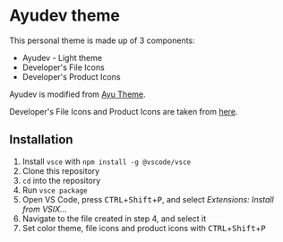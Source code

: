 # Ayudev theme

This personal theme is made up of 3 components:
- Ayudev - Light theme
- Developer's File Icons
- Developer's Product Icons

Ayudev is modified from [Ayu Theme](https://github.com/ayu-theme/vscode-ayu).

Developer's File Icons and Product Icons are taken from [here](https://github.com/Rajeshwaran2001/developer-theme-dark).

## Installation

1. Install `vsce` with `npm install -g @vscode/vsce`
2. Clone this repository
3. `cd` into the repository
4. Run `vsce package`
5. Open VS Code, press <kbd>CTRL</kbd>+<kbd>Shift</kbd>+<kbd>P</kbd>, and select *Extensions: Install from VSIX...*
6. Navigate to the file created in step 4, and select it
7. Set color theme, file icons and product icons with <kbd>CTRL</kbd>+<kbd>Shift</kbd>+<kbd>P</kbd>